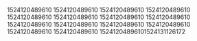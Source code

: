 1524120489610
1524120489610
1524120489610
1524120489610
1524120489610
1524120489610
1524120489610
1524120489610
1524120489610
1524120489610
1524120489610
1524120489610
1524120489610
1524120489610
15241204896101524131126172